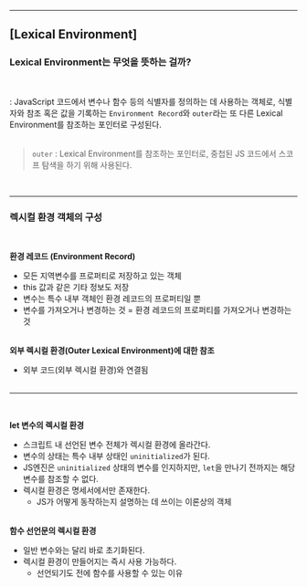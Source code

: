 ***
## **[Lexical Environment]**
### **Lexical Environment는 무엇을 뜻하는 걸까?**
<br>

: JavaScript 코드에서 변수나 함수 등의 식별자를 정의하는 데 사용하는 객체로, 식별자와 참조 혹은 값을 기록하는 `Environment Record`와 `outer`라는 또 다른 Lexical Environment를 참조하는 포인터로 구성된다. <br><br>

> `outer` : Lexical Environment를 참조하는 포인터로, 중첩된 JS 코드에서 스코프 탐색을 하기 위해 사용된다. 

<br>

---
### **렉시컬 환경 객체의 구성**
<br>

**환경 레코드 (Environment Record)**

- 모든 지역변수를 프로퍼티로 저장하고 있는 객체
- this 값과 같은 기타 정보도 저장
- 변수는 특수 내부 객체인 환경 레코드의 프로퍼티일 뿐
- 변수를 가져오거나 변경하는 것 = 환경 레코드의 프로퍼티를 가져오거나 변경하는 것 <br><br>

**외부 렉시컬 환경(Outer Lexical Environment)에 대한 참조**
- 외부 코드(외부 렉시컬 환경)와 연결됨 <br><br>

---
<br>

**let 변수의 렉시컬 환경**
- 스크립트 내 선언된 변수 전체가 렉시컬 환경에 올라간다.
- 변수의 상태는 특수 내부 상태인 `uninitialized`가 된다.
- JS엔진은 `uninitialized` 상태의 변수를 인지하지만, `let`을 만나기 전까지는 해당 변수를 참조할 수 없다.
- 렉시컬 환경은 명세서에서만 존재한다.
    - JS가 어떻게 동작하는지 설명하는 데 쓰이는 이론상의 객체 <br><br>

**함수 선언문의 렉시컬 환경**
- 일반 변수와는 달리 바로 초기화된다.
- 렉시컬 환경이 만들어지는 즉시 사용 가능하다.
    - 선언되기도 전에 함수를 사용할 수 있는 이유